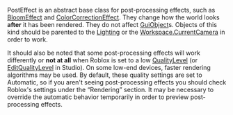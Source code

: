 PostEffect is an abstract base class for post-processing effects, such as [BloomEffect](https://developer.roblox.com/en-us/api-reference/class/BloomEffect) and [ColorCorrectionEffect](https://developer.roblox.com/en-us/api-reference/class/ColorCorrectionEffect). They change how the world looks **after** it has been rendered. They do not affect [GuiObject](https://developer.roblox.com/en-us/api-reference/class/GuiObject)s. Objects of this kind should be parented to the [Lighting](https://developer.roblox.com/en-us/api-reference/class/Lighting) or the [Workspace.CurrentCamera](https://developer.roblox.com/en-us/api-reference/property/Workspace/CurrentCamera) in order to work.

It should also be noted that some post-processing effects will work differently or **not at all** when Roblox is set to a low [QualityLevel](https://developer.roblox.com/en-us/api-reference/property/RenderSettings/QualityLevel) (or [EditQualityLevel](https://developer.roblox.com/en-us/api-reference/property/RenderSettings/EditQualityLevel) in Studio). On some low-end devices, faster rendering algorithms may be used. By default, these quality settings are set to Automatic, so if you aren't seeing post-processing effects you should check Roblox's settings under the “Rendering” section. It may be necessary to override the automatic behavior temporarily in order to preview post-processing effects.